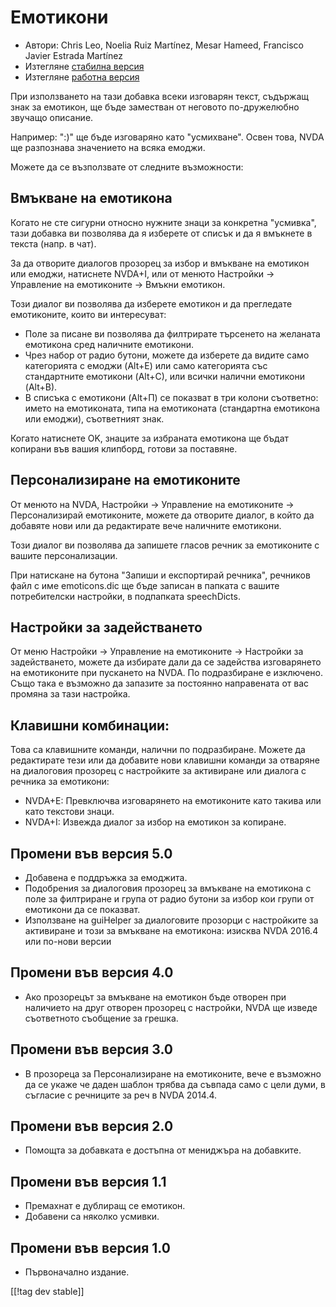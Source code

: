 # Емотикони #

* Автори: Chris Leo, Noelia Ruiz Martínez, Mesar Hameed, Francisco Javier
  Estrada Martínez
* Изтегляне [стабилна версия][1]
* Изтегляне [работна версия][2]

При използването на тази добавка всеки изговарян текст, съдържащ знак за
емотикон, ще бъде заместван от неговото по-дружелюбно звучащо описание. 

Например: ":)" ще бъде изговаряно като "усмихване". Освен това, NVDA ще
разпознава значението на всяка емоджи.

Можете да се възползвате от следните възможности:

## Вмъкване на емотикона ##

Когато не сте сигурни относно нужните знаци за конкретна "усмивка", тази
добавка ви позволява да я изберете от списък и да я вмъкнете в текста
(напр. в чат).

За да отворите диалогов прозорец за избор и вмъкване на емотикон или емоджи, натиснете NVDA+I, или от менюто Настройки -> Управление на емотиконите -> Вмъкни емотикон.

Този диалог ви позволява да изберете емотикон и да прегледате емотиконите,
които ви интересуват:

*	Поле за писане ви позволява да филтрирате търсенето на желаната емотикона
  сред наличните емотикони.
*	Чрез набор от радио бутони, можете да изберете да видите само категорията с емоджи (Alt+Е) или само категорията със стандартните емотикони (Alt+С), или всички налични емотикони (Alt+В).
*	В списъка с емотикони (Alt+П) се показват в три колони съответно: името на емотиконата, типа на емотиконата (стандартна емотикона или емоджи), съответният знак.

Когато натиснете OK, знаците за избраната емотикона ще бъдат копирани във
вашия клипборд, готови за поставяне.

## Персонализиране на емотиконите ##

От менюто на NVDA, Настройки -> Управление на емотиконите -> Персонализирай емотиконите, можете да отворите диалог, в който да добавяте нови или да редактирате вече наличните емотикони.

Този диалог ви позволява да запишете гласов речник за емотиконите с вашите
персонализации.

При натискане на бутона "Запиши и експортирай речника", речников файл с име
emoticons.dic ще бъде записан в папката с вашите потребителски настройки, в
подпапката speechDicts.

## Настройки за задействането ##

От меню Настройки -> Управление на емотиконите -> Настройки за задействането, можете да избирате дали да се задейства изговарянето на емотиконите при пускането на NVDA. По подразбиране е изключено.
Също така е възможно да запазите за постоянно направената от вас промяна за тази настройка.

## Клавишни комбинации: ##

Това са клавишните команди, налични по подразбиране. Можете да редактирате
тези или да добавите нови клавишни команди за отваряне на диалоговия
прозорец с настройките за активиране или диалога с речника за емотикони:

* NVDA+E: Превключва изговарянето на емотиконите като такива или като
  текстови знаци.
* NVDA+I: Извежда диалог за избор на емотикон за копиране.


## Промени във версия 5.0 ##

* Добавена е поддръжка за емоджита.
* Подобрения за диалоговия прозорец за вмъкване на емотикона с поле за
  филтриране и група от радио бутони за избор кои групи от емотикони да се
  показват.
* Използване на guiHelper за диалоговите прозорци с настройките за
  активиране и този за вмъкване на емотикона: изисква NVDA 2016.4 или
  по-нови версии

## Промени във версия 4.0 ##

* Ако прозорецът за вмъкване на емотикон бъде отворен при наличието на друг
  отворен прозорец с настройки, NVDA ще изведе съответното съобщение за
  грешка.


## Промени във версия 3.0 ##

* В прозореца за Персонализиране на емотиконите, вече е възможно да се укаже
  че даден шаблон трябва да съвпада само с цели думи, в съгласие с речниците
  за реч в NVDA 2014.4.


## Промени във версия 2.0 ##

* Помощта за добавката е достъпна от мениджъра на добавките.


## Промени във версия 1.1 ##

* Премахнат е дублиращ се емотикон.
* Добавени са няколко усмивки.

## Промени във версия 1.0 ##

* Първоначално издание.

[[!tag dev stable]]

[1]: http://addons.nvda-project.org/files/get.php?file=emo

[2]: http://addons.nvda-project.org/files/get.php?file=emo-dev
